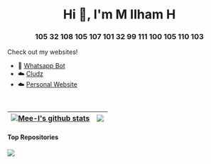 <h1 align="center">Hi 👋, I'm M Ilham H</h1>
<h3 align="center">105 32 108 105 107 101 32 99 111 100 105 110 103</h3>
Check out my websites! 
<ul>
  <li>
    🤖 <a href="https://bot.ancloud.my.id/">Whatsapp Bot</a>
  </li>
  <li>
    ☁️ <a href="https://cludz.net/">Cludz</a>
  </li>
  <li>
    ☁️ <a href="https://mee-i.github.io/">Personal Website</a>
  </li>
</ul>
<br>

| <a href="https://github.com/mee-i"><img align="center" src="https://github-readme-stats.vercel.app/api?username=mee-i&show_icons=true&include_all_commits=true&theme=vue&hide_border=true" alt="Mee-I's github stats" /></a> | <a href="https://github.com/mee-i"><img align="center" src="https://github-readme-stats.vercel.app/api/top-langs/?username=mee-i&layout=compact&theme=vue&hide_border=true" /></a> |
| ------------- | ------------- |

#### Top Repositories
<a href="https://github.com/mee-i/whatsapp-bot">
  <img align="center" src="https://github-readme-stats.vercel.app/api/pin/?username=mee-i&repo=whatsapp-bot&theme=vue" />
</a>
